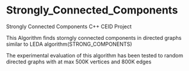 # Strongly_Connected_Components
Strongly Connected Components C++ CEID Project


This Algorithm finds storngly connected components in directed graphs similar to LEDA algorithm(STRONG_COMPONENTS)

Τhe experimental evaluation of this algorithm has been tested to random directed graphs with at max 500K vertices and 800K edges

